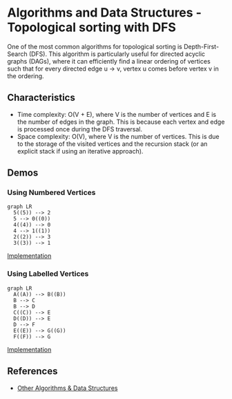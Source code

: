 # Algorithms and Data Structures - Topological sorting with DFS

One of the most common algorithms for topological sorting is Depth-First-Search (DFS). This algorithm is particularly useful for directed acyclic graphs (DAGs), where it can efficiently find a linear ordering of vertices such that for every directed edge u -> v, vertex u comes before vertex v in the ordering.


## Characteristics

- Time complexity: O(V + E), where V is the number of vertices and E is the number of edges in the graph. This is because each vertex and edge is processed once during the DFS traversal.
- Space complexity: O(V), where V is the number of vertices. This is due to the storage of the visited vertices and the recursion stack (or an explicit stack if using an iterative approach).



## Demos

### Using Numbered Vertices

```mermaid
graph LR
  5((5)) --> 2
  5 --> 0((0))
  4((4)) --> 0
  4 --> 1((1))
  2((2)) --> 3
  3((3)) --> 1
```

[Implementation](./src/01-dfs-using-numbered-vertices.py)


### Using Labelled Vertices

```mermaid
graph LR
  A((A)) --> B((B))
  B --> C
  B --> D
  C((C)) --> E
  D((D)) --> E
  D --> F
  E((E)) --> G((G))
  F((F)) --> G
```

[Implementation](./src/02-dfs-using-labelled-vertices.py)



## References
- [Other Algorithms & Data Structures](https://github.com/NelsonBN/algorithms-data-structures)
